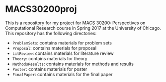 # MACS30200proj
This is a repository for my project for MACS 30200: Perspectives on Computational Research course in Spring 2017 at the University of Chicago. This repository has the following directories:

* `ProblemSets`: contains materials for problem sets
* `Proposal`: contains materials for proposal
* `LitReview`: contains materials for literature review
* `Theory`: contains materials for theory
* `MethodsResults`: contains materials for methods and results
* `Poster`: contains materials for poster
* `FinalPaper`: contains materials for the final paper
